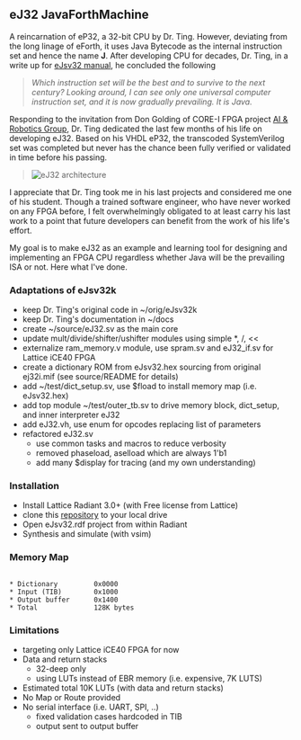 ## eJ32 JavaForthMachine

A reincarnation of eP32, a 32-bit CPU by Dr. Ting. However, deviating from the long linage of eForth, it uses Java Bytecode as the internal instruction set and hence the name **J**. After developing CPU for decades, Dr. Ting, in a write up for [eJsv32 manual](https://chochain.github.io/eJsv32/docs/JVM_manual.pdf), he concluded the following

>
> *Which instruction set will be the best and to survive to the next century? Looking around, I can see only one universal computer instruction set, and it is now gradually prevailing. It is Java.*
>

Responding to the invitation from Don Golding of CORE-I FPGA project [AI & Robotics Group](https://www.facebook.com/groups/1304548976637542), Dr. Ting dedicated the last few months of his life on developing eJ32. Based on his VHDL eP32, the transcoded SystemVerilog set was completed but never has the chance been fully verified or validated in time before his passing.

> ![eJ32 architecture](https://chochain.github.io/eJsv32/docs/eJ32_arch.png)

I appreciate that Dr. Ting took me in his last projects and considered me one of his student. Though a trained software engineer, who have never worked on any FPGA before, I felt overwhelmingly obligated to at least carry his last work to a point that future developers can benefit from the work of his life's effort.

My goal is to make eJ32 as an example and learning tool for designing and implementing an FPGA CPU regardless whether Java will be the prevailing ISA or not. Here what I've done.

### Adaptations of eJsv32k
* keep Dr. Ting's original code in ~/orig/eJsv32k
* keep Dr. Ting's documentation in ~/docs
* create ~/source/eJ32.sv as the main core
* update mult/divide/shifter/ushifter modules using simple *, /, <<
* externalize ram_memory.v module, use spram.sv and eJ32_if.sv for Lattice iCE40 FPGA
* create a dictionary ROM from eJsv32.hex sourcing from original ej32i.mif (see source/README for details)
* add ~/test/dict_setup.sv, use $fload to install memory map (i.e. eJsv32.hex)
* add top module ~/test/outer_tb.sv to drive memory block, dict_setup, and inner interpreter eJ32
* add eJ32.vh, use enum for opcodes replacing list of parameters
* refactored eJ32.sv
  + use common tasks and macros to reduce verbosity
  + removed phaseload, aselload which are always 1'b1
  + add many $display for tracing (and my own understanding)

### Installation
* Install Lattice Radiant 3.0+ (with Free license from Lattice)
* clone this [repository](git@github.com:chochain/eJsv32.git) to your local drive
* Open eJsv32.rdf project from within Radiant
* Synthesis and simulate (with vsim)

### Memory Map
<code>
* Dictionary         0x0000
* Input (TIB)        0x1000
* Output buffer      0x1400
* Total              128K bytes
</code>

### Limitations
* targeting only Lattice iCE40 FPGA for now
* Data and return stacks
  * 32-deep only
  * using LUTs instead of EBR memory (i.e. expensive, 7K LUTS)
* Estimated total 10K LUTs (with data and return stacks)
* No Map or Route provided
* No serial interface (i.e. UART, SPI, ..)
  * fixed validation cases hardcoded in TIB
  * output sent to output buffer
